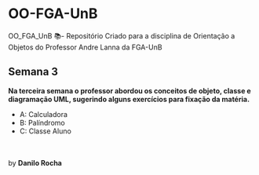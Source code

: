 # OO-FGA-UnB

OO_FGA_UnB 📚- Repositório Criado para a disciplina de Orientação a Objetos do Professor Andre Lanna da FGA-UnB

## Semana 3

<b>Na terceira semana o professor abordou os conceitos de objeto, classe e diagramação UML, sugerindo alguns exercícios para fixação da matéria.</b>
-  A: Calculadora
-  B: Palíndromo
-  C: Classe Aluno

<br><br>by <b>Danilo Rocha</b>